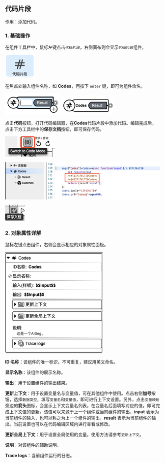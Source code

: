 ## 代码片段

作用：添加代码。

### 1. 基础操作

在组件工具栏中，鼠标左键点击`代码片段`，右侧画布则会显示`代码片段`组件。

<p><img src="../../../assets/code_seg3_component_cn.jpg" alt="code_seg3" /></p>

在焦点处输入组件名称，如 **Codes**，再按下 `enter` 键，即可为组件命名。

<p>
    <img src="../../../assets/code_seg1_component_cn.jpg" alt="code_seg1" />
    <img src="../../../assets/code_seg4_component_cn.jpg" alt="code_seg4" />
</p>

点击**代码**按钮，打开代码编辑器，在**Codes**代码片段中添加代码。编辑完成后，点击下方工具栏中的**保存文档**按钮，即可保存代码。

<p>
    <img src="../../../assets/code_seg5_component_cn.jpg" alt="code_seg1" />
</p>
<p>
    <img src="../../../assets/code_seg6_component_cn.jpg" alt="code_seg4" />
</p>
<p>
    <img src="../../../assets/code_seg7_component_cn.jpg" alt="code_seg7" />
</p>

### 2. 对象属性详解

鼠标左键点击组件，右侧会显示相应的对象属性面板。

<p><img src="../../../assets/code_seg2_component_cn.jpg" alt="code_seg2" /></p>

**ID 名称**：该组件的唯一标识，不可重复，建议用英文命名。

**显示名称**：该组件的展示名称。

<!-- **输入（样板）**： -->

**输出**：用于设置组件的输出结果。

**更新上下文**：用于设置变量名与变量值，可在其他组件中使用。点击右侧**加号**按钮，选择`数据类型`，填写`变量名`和`变量值`，即可进行上下文设置。另外，点击`变量映射`旁边的**箭头**图标，会显示上下文变量名列表，在变量名后面填写对应的值，即可完成上下文值的更新。该值可以来源于上一个组件或当前组件的输出，**input** 表示为当前组件的输入，也可以称之为上一个组件的输出，**result** 表示为当前组件的输出。当前设置也可以在代码编辑区域内进行查看或修改。

**更新全局上下文**：用于设置全局使用的变量。使用方法请参考`更新上下文`。

**说明**：对该组件的辅助说明。

**Trace logs**：当前组件运行的日志。